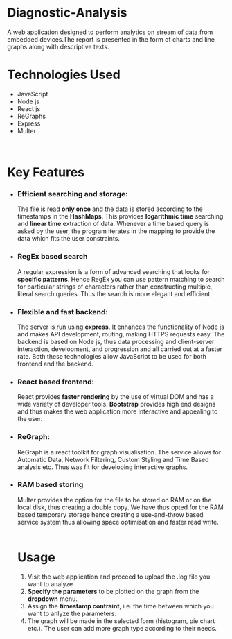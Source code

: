 # Diagnostic-Analysis

A web application designed to perform analytics on stream of data from embedded devices.The report is presented in the form of charts and line graphs along with descriptive texts.
<br>

<h1>Technologies Used</h1>
<ul>
  <li>JavaScript</li>
  <li>Node js</li>
  <li>React js</li>
  <li>ReGraphs</li>
  <li>Express</li>
  <li>Multer</li>
</ul>

<br>

<h1>Key Features</h1>
<ul>
  <li><h3>Efficient searching and storage:</h3>
    The file is read <b>only once</b> and the data is stored according to the timestamps in the <b>HashMaps</b>. This provides <b>logarithmic time</b> searching and <b>linear time</b> extraction of data. Whenever a time based query is asked by the user, the program iterates in the mapping to provide the data which fits the user constraints.
  </li>
  <li><h3>RegEx based search</h3>
    A regular expression is a form of advanced searching that looks for <b>specific patterns</b>. Hence RegEx you can use pattern matching to search for particular strings of characters rather than constructing multiple, literal search queries. Thus the search is more elegant and efficient.
  </li>
  <li><h3>Flexible and fast backend:</h3>
    The server is run using <b>express</b>. It enhances the functionality of Node js and makes API development, routing, making HTTPS requests easy. 
    The backend is based on Node js, thus data processing and client-server interaction, development, and progression and all carried out at a faster rate. Both these technologies allow JavaScript to be used for both frontend and the backend.
  </li>
  <li>
    <h3>React based frontend:</h3>
    React provides <b>faster rendering</b> by the use of virtual DOM and has a wide variety of developer tools. <b>Bootstrap</b> provides high end designs and thus makes the web application more interactive and appealing to the user.
  </li>
  <li><h3>ReGraph: </h3>
    ReGraph is a react toolkit for graph visualisation. The service allows for Automatic Data, Network Filtering, Custom Styling and Time Based analysis etc. Thus was fit for developing interactive graphs.
  <li><h3>RAM based storing</h3>
    Multer provides the option for the file to be stored on RAM or on the local disk, thus creating a double copy. We have thus opted for the RAM based temporary storage hence creating a use-and-throw based service system thus allowing space optimisation and faster read write.
    </li>
 
 
 <br>
  
  <h1>Usage</h1>
  <ol>
    <li>Visit the web application and proceed to upload the .log file you want to analyze</li>
    <li><b>Specify the parameters</b> to be plotted on the graph from the <b>dropdown</b> menu. </li>
    <li>Assign the <b>timestamp contraint</b>, i.e. the time between which you want to anlyze the parameters.</li>
     <li>The graph will be made in the selected form (histogram, pie chart etc.). The user can add more graph type according to their needs.</li>
  </ol>
    
  
